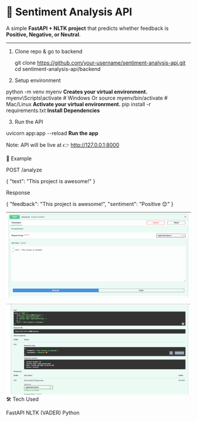 # 📝 Sentiment Analysis API

A simple **FastAPI + NLTK project** that predicts whether feedback is **Positive, Negative, or Neutral**.

---

1. Clone repo & go to backend

   git clone https://github.com/your-username/sentiment-analysis-api.git
   cd sentiment-analysis-api/backend

2. Setup environment

python -m venv myenv            **Creates your virtual environment.**
myenv\Scripts\activate   # Windows Or  source myenv/bin/activate   # Mac/Linux         **Activate your virtual environrment.**
pip install -r requirements.txt             **Install Dependencies**

3. Run the API

uvicorn app:app --reload     **Run the app**

Note: API will be live at 👉 http://127.0.0.1:8000

📌 Example

POST /analyze

{ "text": "This project is awesome!" }


Response

{ "feedback": "This project is awesome!", "sentiment": "Positive 😊" }

![A screenshot of the application docs](images/text_sample.png)

![A screenshot of the dashboard docs](images/Output_sample.png)
🛠️ Tech Used

FastAPI
NLTK (VADER)
Python